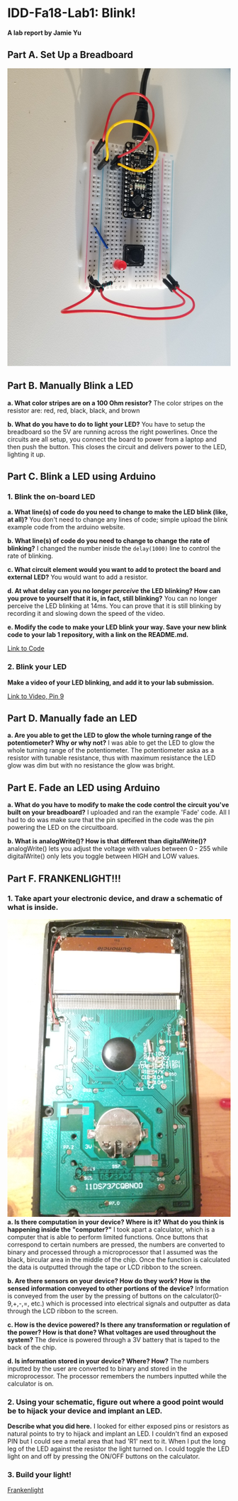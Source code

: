 # IDD-Fa18-Lab1: Blink!

**A lab report by Jamie Yu**

## Part A. Set Up a Breadboard

![Breadboard Setup](https://github.com/jamiekimyu/IDD-Fa18-Lab1/blob/master/20180830_182631.jpg)


## Part B. Manually Blink a LED

**a. What color stripes are on a 100 Ohm resistor?**
The color stripes on the resistor are: red, red, black, black, and brown
 
**b. What do you have to do to light your LED?**
You have to setup the breadboard so the 5V are running across the right powerlines. Once the circuits are all setup, you connect the board to power from a laptop and then push the button. This closes the circuit and delivers power to the LED, lighting it up.

## Part C. Blink a LED using Arduino

### 1. Blink the on-board LED

**a. What line(s) of code do you need to change to make the LED blink (like, at all)?**
You don't need to change any lines of code; simple upload the blink example code from the arduino website.

**b. What line(s) of code do you need to change to change the rate of blinking?**
I changed the number inisde the `delay(1000)` line to control the rate of blinking. 

**c. What circuit element would you want to add to protect the board and external LED?**
You would want to add a resistor. 
 
**d. At what delay can you no longer *perceive* the LED blinking? How can you prove to yourself that it is, in fact, still blinking?**
You can no longer perceive the LED blinking at 14ms. You can prove that it is still blinking by recording it and slowing down the speed of the video. 

**e. Modify the code to make your LED blink your way. Save your new blink code to your lab 1 repository, with a link on the README.md.**

[Link to Code](https://github.com/jamiekimyu/IDD-Fa18-Lab1/blob/master/blink.ino)


### 2. Blink your LED

**Make a video of your LED blinking, and add it to your lab submission.**

[Link to Video, Pin 9](https://www.youtube.com/watch?v=OGSAxZq8ARE&pbjreload=10)


## Part D. Manually fade an LED

**a. Are you able to get the LED to glow the whole turning range of the potentiometer? Why or why not?**
I was able to get the LED to glow the whole turning range of the potentiometer. The potentiometer aska as a resistor with tunable resistance, thus with maximum resistance the LED glow was dim but with no resistance the glow was bright. 

## Part E. Fade an LED using Arduino

**a. What do you have to modify to make the code control the circuit you've built on your breadboard?**
I uploaded and ran the example 'Fade' code. All I had to do was make sure that the pin specified in the code was the pin powering the LED on the circuitboard.

**b. What is analogWrite()? How is that different than digitalWrite()?**
analogWrite() lets you adjust the voltage with values between 0 - 255 while digitalWrite() only lets you toggle between HIGH and LOW values. 


## Part F. FRANKENLIGHT!!!

### 1. Take apart your electronic device, and draw a schematic of what is inside. 

![Schematic](https://github.com/jamiekimyu/IDD-Fa18-Lab1/blob/master/20180903_185457.jpg)
**a. Is there computation in your device? Where is it? What do you think is happening inside the "computer?"**
I took apart a calculator, which is a computer that is able to perform limited functions. Once buttons that correspond to certain numbers are pressed, the numbers are converted to binary and processed through a microprocessor that I assumed was the black, bircular area in the middle of the chip. Once the function is calculated the data is outputted through the tape or LCD ribbon to the screen.  

**b. Are there sensors on your device? How do they work? How is the sensed information conveyed to other portions of the device?**
Information is conveyed from the user by the pressing of buttons on the calculator(0-9,+,-,=, etc.) which is processed into electrical signals and outputter as data through the LCD ribbon to the screen.

**c. How is the device powered? Is there any transformation or regulation of the power? How is that done? What voltages are used throughout the system?**
The device is powered through a 3V battery that is taped to the back of the chip. 

**d. Is information stored in your device? Where? How?**
The numbers inputted by the user are converted to binary and stored in the microprocessor. The processor remembers the numbers inputted while the calculator is on. 

### 2. Using your schematic, figure out where a good point would be to hijack your device and implant an LED.

**Describe what you did here.**
I looked for either exposed pins or resistors as natural points to try to hijack and implant an LED. I couldn't find an exposed PIN but I could see a metal area that had 'R1' next to it. When I put the long leg of the LED against the resistor the light turned on. I could toggle the LED light on and off by pressing the ON/OFF buttons on the calculator. 

### 3. Build your light!

[Frankenlight](https://www.youtube.com/watch?v=gsHtOze10VQ&pbjreload=10)
